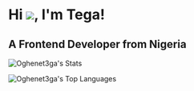Hi ![](https://user-images.githubusercontent.com/18350557/176309783-0785949b-9127-417c-8b55-ab5a4333674e.gif), I'm Tega!
==========================================================================================================================================

A Frontend Developer from Nigeria
---------------------------------

![Oghenet3ga's Stats](https://github-readme-stats.vercel.app/api?username=Oghenet3ga&theme=midnight-purple&show_icons=true&hide_border=false&count_private=false)

![Oghenet3ga's Top Languages](https://github-readme-stats.vercel.app/api/top-langs/?username=Oghenet3ga&theme=midnight-purple&show_icons=true&hide_border=false&layout=compact)







